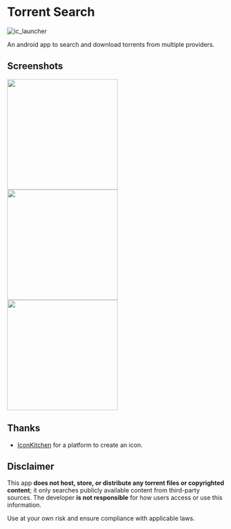 # Torrent Search

![ic_launcher](https://github.com/user-attachments/assets/3f21b032-0c22-45dd-bc42-60bb5b798c5c)

An android app to search and download torrents from multiple providers.

## Screenshots

<img width="256" src="https://github.com/user-attachments/assets/4e88f62d-4660-4c41-937d-1b034a878281">
<img width="256" src="https://github.com/user-attachments/assets/d58e82a4-f9ef-438f-b5c8-b60d711e09ea">
<img width="256" src="https://github.com/user-attachments/assets/45f29e96-839e-4f61-908a-e985173a01e2">

## Thanks
- [IconKitchen](https://icon.kitchen/) for a platform to create an icon.

## Disclaimer  
 
This app **does not host, store, or distribute any torrent files or copyrighted content**; it only searches publicly available content from third-party sources.
The developer **is not responsible** for how users access or use this information.

Use at your own risk and ensure compliance with applicable laws.
